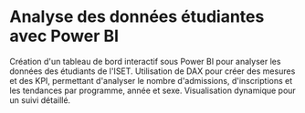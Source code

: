 # Analyse des données étudiantes avec Power BI
 Création d'un tableau de bord interactif sous Power BI pour analyser les données des étudiants de l'ISET. Utilisation de DAX pour créer des mesures et des KPI, permettant d'analyser le nombre d'admissions, d'inscriptions et les tendances par programme, année et sexe. Visualisation dynamique pour un suivi détaillé.
